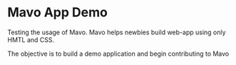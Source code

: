 # Mavo App Demo

Testing the usage of Mavo. Mavo helps newbies build web-app using only HMTL and CSS.

The objective is to build a demo application and begin contributing to Mavo
